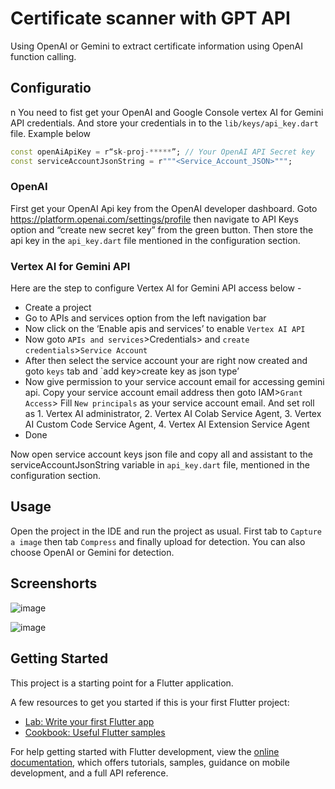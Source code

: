 # Certificate scanner with GPT API

Using OpenAI or Gemini to extract certificate information using OpenAI function calling. 

## Configuratio
n
You need to fist get your OpenAI and Google Console vertex AI for Gemini API credentials. And store your credentials in to the `lib/keys/api_key.dart` file. Example below
```dart
const openAiApiKey = r“sk-proj-*****”; // Your OpenAI API Secret key
const serviceAccountJsonString = r"""<Service_Account_JSON>""";
```

### OpenAI

First get your OpenAI Api key from the OpenAI developer dashboard. Goto https://platform.openai.com/settings/profile then navigate to API Keys option and “create new secret key” from the green button. Then store the api key in the `api_key.dart` file mentioned in the configuration section.

### Vertex AI for Gemini API

Here are the step to configure Vertex AI for Gemini API access below -

- Create a project
- Go to APIs and services option from the left navigation bar
- Now click on the  ‘Enable apis and services’ to enable `Vertex AI API`
- Now goto `APIs and services`>Credentials> and `create credentials`>`Service Account`
- After then select the service account your are right now created and goto `keys` tab and `add key>create key as json type’
- Now give permission to your service account email for accessing gemini api. Copy your service account email address then goto  IAM>`Grant Access`> Fill `New principals` as your service account email. And set roll as 1. Vertex AI administrator, 2. Vertex AI Colab Service Agent, 3. Vertex AI Custom Code Service Agent, 4. Vertex AI Extension Service Agent
- Done

Now open service account keys json file and copy all and assistant  to the serviceAccountJsonString variable in `api_key.dart` file, mentioned in the configuration section.

## Usage

Open the project in the IDE and run the project as usual.
First tab to `Capture a image` then tab `Compress` and finally upload for detection.
You can also choose OpenAI or Gemini for detection.

## Screenshorts

![image](https://github.com/user-attachments/assets/112d3e5e-0dce-422a-a9fd-8879ab81eb73)

![image](https://github.com/user-attachments/assets/60f458e1-c609-4c3b-87fe-b11c07409702)


## Getting Started

This project is a starting point for a Flutter application.

A few resources to get you started if this is your first Flutter project:

- [Lab: Write your first Flutter app](https://docs.flutter.dev/get-started/codelab)
- [Cookbook: Useful Flutter samples](https://docs.flutter.dev/cookbook)

For help getting started with Flutter development, view the
[online documentation](https://docs.flutter.dev/), which offers tutorials,
samples, guidance on mobile development, and a full API reference.
